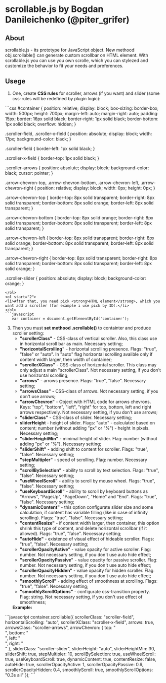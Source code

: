 
# scrollable.js by Bogdan Danileichenko (@piter_grifer)

## About
scrollable.js - its prototype for JavaScript object.
New methood obj.scrollable() can generate custom scrollbar on HTML element.
With scrollable.js you can use you own scrolle, which you can stylezed and
customize the behavior to fit your needs and preferences.

## Usege
<ol start="1">
<li>One, create <strong>CSS rules</strong> for scroller, arrows (if you want) and slider (some css-rules will be redefined by plugin logic):</li>
</ol>
```css
   #container {
     position: relative;
     display: block;
     box-sizing: border-box;
     width: 500px;
     height: 700px;
     margin-left: auto;
     margin-right: auto;
     padding: 15px;
     border: 16px solid black;
     border-right: 1px solid black;
     border-bottom: 1px solid black;
     overflow: hidden;
   }
   
   .scroller-field, .scroller-x-field {
     position: absolute;
     display: block;
     width: 17px;
     background-color: black;
   }
   
   .scroller-field {
     border-left: 1px solid black;
   }
   
   .scroller-x-field {
     border-top: 1px solid black;
   }
   
   .scroller-arrows {
     position: absolute;
     display: block;
     background-color: black;
     cursor: pointer;
   }
   
   .arrow-chevron-top,
   .arrow-chevron-bottom,
   .arrow-chevron-left,
   .arrow-chevron-right {
     position: relative;
     display: block;
     width: 0px;
     height: 0px;
   }
   
   .arrow-chevron-top {
     border-top: 8px solid transparent;
     border-right: 8px solid transparent;
     border-bottom: 8px solid orange;
     border-left: 8px solid transparent;
   }
   
   .arrow-chevron-bottom {
     border-top: 8px solid orange;
     border-right: 8px solid transparent;
     border-bottom: 8px solid transparent;
     border-left: 8px solid transparent;
   }
   
   .arrow-chevron-left {
     border-top: 8px solid transparent;
     border-right: 8px solid orange;
     border-bottom: 8px solid transparent;
     border-left: 8px solid transparent;
   }
   
   .arrow-chevron-right {
     border-top: 8px solid transparent;
     border-right: 8px solid transparent;
     border-bottom: 8px solid transparent;
     border-left: 8px solid orange;
   }
   
   .scroller-slider {
     position: absolute;
     display: block;
     background-color: orange;
   }
```
</ol>
<ol start="2">
<li>After that, you need pick <strong>HTML element</strong>, which you want add a scroller (for example i use pick by ID):</li>
</ol>
```javascript
   var container = document.getElementById('container');
```
<ol start="3">
<li>Then you must <strong>set methood .scrollable()</strong> to containter and produce scroller setting:
<ul>
<li><strong>"scrollerClass"</strong> - CSS-class of vertical scroller. Also, this class use in horizontal scroll bar as main. Necessary setting;</li>
<li><strong>"horizontalScrolling"</strong> - horizontal scrolling presence. Flags: "true", "false" or "auto". In "auto" flag horizontal scrolling avalible only if content width larger, then width of container;</li>
<li><strong>"scrollerXClass"</strong> - CSS-class of horizontal scroller. This class may only adjust a main "scrollerClass". Not necessary setting, if you don't use horizontal scrolling;</li>
<li><strong>"arrows"</strong> - arrows presence. Flags: "true", "false". Necessary setting;</li>
<li><strong>"arrowsClass"</strong> - CSS-class of arrows. Not necessary setting, if you don't use arrows;</li>
<li><strong>"arrowChevron"</strong> - Object with HTML code for arrows chevrons. Keys: "top", "bottom", "left", "right" for top, bottom, left and right arrows respectively. Not necessary setting, if you don't use arrows;</li>
<li><strong>"sliderClass"</strong> - CSS-class of slider. Necessary setting;</li>
<li><strong>sliderHeight</strong> - height of slider. Flags: "auto" - calculated based on content; number (without adding "px" or "%") - height in pixels. Necessary setting;</li>
<li><strong>"sliderHeightMin"</strong> - minimal height of slider. Flag: number (without adding "px" or "%"). Necessary setting;</li>
<li><strong>"sliderShift"</strong> - adding shift to content for scroller. Flags: "true", "false". Necessary setting;</li>
<li><strong>"stepMultipler"</strong> - speed of scrolling. Flag: number. Necessary setting;</li>
<li><strong>"scrollBySelection"</strong> - ability to scroll by text selection. Flags: "true", "false". Necessary setting;</li>
<li><strong>"useWheelScroll"</strong> - ability to scroll by mouse wheel. Flags: "true", "false". Necessary setting;</li>
<li><strong>"useKeyboardScroll"</strong> - ability to scroll by keyboard buttons as "Arrows", "PageUp", "PageDown", "Home" and "End". Flags: "true", "false". Necessary setting;</li>
<li><strong>"dynamicContent"</strong> - this option configurate slider size and some calculation, if content has variable filling (like in case of infinity scrolling). Flags: "true", "false". Necessary setting;</li>
<li><strong>"contentResize"</strong> - if content width larger, then container, this option shrink this type of content, and delete horizontal scrollbar (if it allowed). Flags: "true", "false". Necessary setting;</li>
<li><strong>"autoHide"</strong> - existence of visual effect of hideable scroller. Flags: "true", "false". Necessary setting;</li>
<li><strong>"scrollerOpacityActive"</strong> - value opacity for active scroller. Flag: number. Not necessary setting, if you don't use auto hide effect;</li>
<li><strong>"scrollerOpacityPassive"</strong> - value opacity for passive scroller. Flag: number. Not necessary setting, if you don't use auto hide effect;</li>
<li><strong>"scrollerOpacityHidden"</strong> - value opacity for hidden scroller. Flag: number. Not necessary setting, if you don't use auto hide effect;</li>
<li><strong>"smoothlyScroll"</strong> - adding effect of smoothness at scrolling. Flags: "true", "false". Necessary setting;</li>
<li><strong>"smoothlyScrollOptions"</strong> - configurate css-transition property. Flag: string. Not necessary setting, if you don't use effect of smoothness;</li>
</ul>
<strong>Example:</strong>
</ol></li>
```javascript   
   container.scrollable({
      scrollerClass: "scroller-field",
      horizontalScrolling: "auto",
      scrollerXClass: "scroller-x-field",
      arrows: true,
      arrowsClass: "scroller-arrows",
      arrowChevron: {
        top: "<div class=\"arrow-chevron-top\"></div>",
        bottom: "<div class=\"arrow-chevron-bottom\"></div>",
        left: "<div class=\"arrow-chevron-left\"></div>",
        right: "<div class=\"arrow-chevron-right\"></div>"
      },
      sliderClass: "scroller-slider",
      sliderHeight: "auto",
      sliderHeightMin: 30,
      sliderShift: true,
      stepMultipler: 10,
      scrollBySelection: true,
      useWheelScroll: true,
      useKeyboardScroll: true,
      dynamicContent: true,
      contentResize: false,
      autoHide: true,
      scrollerOpacityActive: 1,
      scrollerOpacityPassive: 0.6,
      scrollerOpacityHidden: 0.4,
      smoothlyScroll: true,
      smoothlyScrollOptions: "0.3s all"
   });
```
